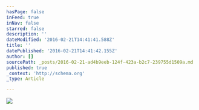 ```yaml
---
hasPage: false
inFeed: true
inNav: false
starred: false
description: ''
dateModified: '2016-02-21T14:41:41.588Z'
title: ''
datePublished: '2016-02-21T14:41:42.155Z'
author: []
sourcePath: _posts/2016-02-21-ad4b9eeb-124f-423a-b2c7-239755d1509a.md
published: true
_context: 'http://schema.org'
_type: Article

---
```

![](https://the-grid-user-content.s3-us-west-2.amazonaws.com/e0c2873f-b2c5-4076-b126-cd470b8ab0ca.jpg)